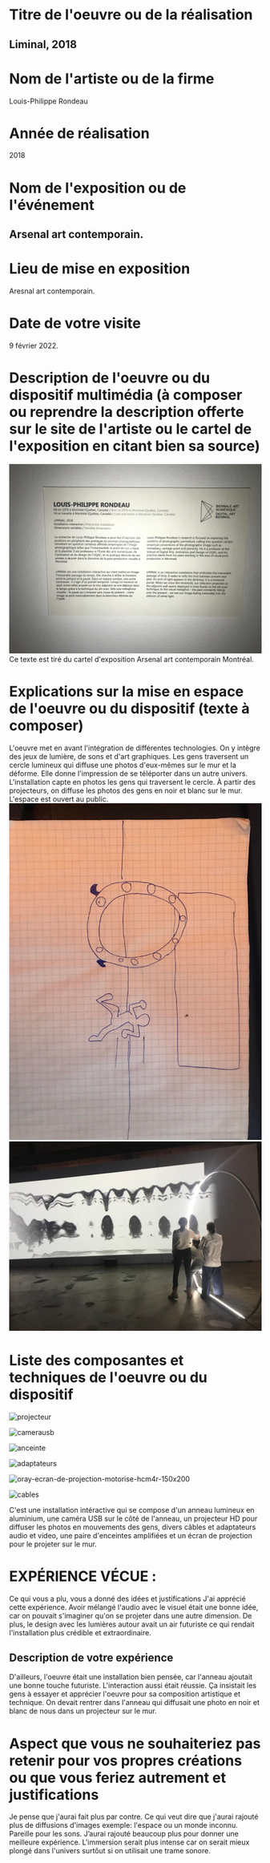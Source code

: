 # Titre de l'oeuvre ou de la réalisation
## Liminal, 2018

# Nom de l'artiste ou de la firme
 Louis-Philippe Rondeau

# Année de réalisation
2018
# Nom de l'exposition ou de l'événement
## Arsenal art contemporain.

# Lieu de mise en exposition
 Aresnal art contemporain.
# Date de votre visite
9 février 2022.

# Description de l'oeuvre ou du dispositif multimédia (à composer ou reprendre la description offerte sur le site de l'artiste ou le cartel de l'exposition en citant bien sa source)

![description_liminal.jpg](photos/description_liminal.jpg)
Ce texte est tiré du cartel d'exposition Arsenal art contemporain Montréal.

# Explications sur la mise en espace de l'oeuvre ou du dispositif (texte à composer)
L'oeuvre met en avant l'intégration de différentes technologies. On y intègre des jeux de lumière, de sons et d'art graphiques. Les gens traversent un cercle lumineux qui diffuse une photos  d'eux-mêmes sur le mur et la déforme. Elle donne l'impression de se téléporter dans un autre univers. L'installation capte en photos les gens qui traversent le cercle. À partir des projecteurs, on diffuse les photos des gens en noir et blanc sur le mur. L'espace est ouvert au public. 
![croquisjpg](photos/croquis.jpg)
![installation.jpg](photos/installation.jpg)

# Liste des composantes et techniques de l'oeuvre ou du dispositif 
![projecteur](https://user-images.githubusercontent.com/89608322/155381223-a35a1365-58c9-4907-a69f-0b77af7bb039.jpeg)

![camerausb](https://user-images.githubusercontent.com/89608322/155382201-d0a2b07c-9b4a-4296-80e3-14f1ef3e9a6d.jpeg)

![anceinte](https://user-images.githubusercontent.com/89608322/155382623-94ed05c8-42bf-44eb-bad3-49f729d19e25.jpeg)


![adaptateurs](https://user-images.githubusercontent.com/89608322/155383066-3dd8cf66-0b3c-4845-bed9-781ff24e3391.jpeg)

![oray-ecran-de-projection-motorise-hcm4r-150x200](https://user-images.githubusercontent.com/89608322/155383937-f6350378-3bf4-4462-bbdb-3a070c5c9dca.jpeg)

![cables](https://user-images.githubusercontent.com/89608322/155384323-7363015f-db1c-475f-9330-732d2d9c6a64.jpeg)


 C'est une installation intéractive qui se compose d'un anneau lumineux en aluminium, une caméra USB sur le côté de l'anneau, un projecteur HD pour diffuser les photos en mouvements des gens, divers câbles et adaptateurs audio et video, une paire d'enceintes amplifiées et un écran de projection pour le projeter sur le mur.
 
# EXPÉRIENCE VÉCUE :
Ce qui vous a plu, vous a donné des idées et justifications
J'ai apprécié cette expérience. Avoir mélangé l'audio avec le visuel était une bonne idée, car on pouvait s'imaginer qu'on se projeter dans une autre dimension. De plus, le design avec les lumières autour avait un air futuriste ce qui rendait l'installation plus crédible et extraordinaire.

## Description de votre expérience 
D'ailleurs, l'oeuvre était une installation bien pensée, car l'anneau ajoutait une bonne touche futuriste.  L'interaction aussi était réussie. Ça insistait les gens à essayer et apprécier l'oeuvre pour sa composition artistique et technique. On devait rentrer dans l'anneau qui diffusait une photo en noir et blanc de nous dans un projecteur sur le mur.

# Aspect que vous ne souhaiteriez pas retenir pour vos propres créations ou que vous feriez autrement et justifications
Je pense que j'aurai fait plus par contre. Ce qui veut dire que j'aurai rajouté plus de diffusions d'images exemple: l'espace ou un monde inconnu.  Pareille pour les sons. J’aurai rajouté beaucoup plus pour donner une meilleure expérience. L'immersion serait plus intense car on serait mieux plongé dans l'univers surtôut si on utilisait une trame sonore.

